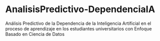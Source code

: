 # AnalisisPredictivo-DependenciaIA
Análisis Predictivo de la Dependencia de la Inteligencia Artificial en el proceso de aprendizaje en los estudiantes universitarios con Enfoque Basado en Ciencia de Datos
